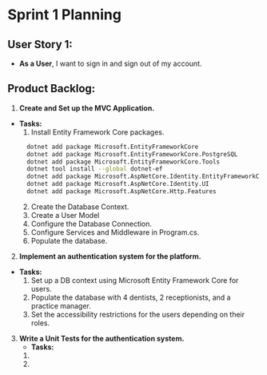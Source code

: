# Sprint 1 Planning

## User Story 1:

- **As a User**, I want to sign in and sign out of my account.

## Product Backlog:

1. **Create and Set up the MVC Application.**

- **Tasks:**
  1. Install Entity Framework Core packages.
  ```bash
    dotnet add package Microsoft.EntityFrameworkCore
    dotnet add package Microsoft.EntityFrameworkCore.PostgreSQL
    dotnet add package Microsoft.EntityFrameworkCore.Tools
    dotnet tool install --global dotnet-ef
    dotnet add package Microsoft.AspNetCore.Identity.EntityFrameworkCore
    dotnet add package Microsoft.AspNetCore.Identity.UI
    dotnet add package Microsoft.AspNetCore.Http.Features
  ```
  2. Create the Database Context.
  3. Create a User Model
  4. Configure the Database Connection.
  5. Configure Services and Middleware in Program.cs.
  6. Populate the database.

2. **Implement an authentication system for the platform.**

- **Tasks:**
  1. Set up a DB context using Microsoft Entity Framework Core for users.
  1. Populate the database with 4 dentists, 2 receptionists, and a practice manager.
  1. Set the accessibility restrictions for the users depending on their roles.

3. **Write a Unit Tests for the authentication system.**
   - **Tasks:**
   1.
   2.
